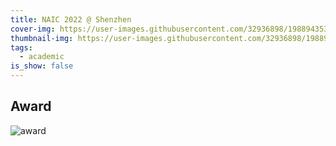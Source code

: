 ```yaml
---
title: NAIC 2022 @ Shenzhen
cover-img: https://user-images.githubusercontent.com/32936898/198894353-b02e04e2-3a1a-4a30-9431-9248ad6b2784.jpg
thumbnail-img: https://user-images.githubusercontent.com/32936898/198894354-c4e8fc81-c9d9-4b20-9b32-01a8d0f9c8d2.jpg
tags:
  - academic
is_show: false
---
```


## Award

![award](https://user-images.githubusercontent.com/32936898/198894352-27b10d2e-49c0-4f86-9eed-d1238d41ebf5.jpg)

